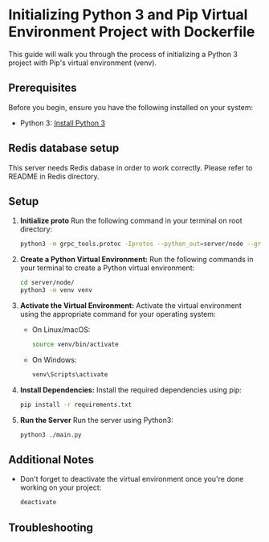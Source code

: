 # Initializing Python 3 and Pip Virtual Environment Project with Dockerfile

This guide will walk you through the process of initializing a Python 3 project with Pip's virtual environment (venv).

## Prerequisites

Before you begin, ensure you have the following installed on your system:

- Python 3: [Install Python 3](https://www.python.org/downloads/)

## Redis database setup
   This server needs Redis dabase in order to work correctly. Please refer to README in Redis directory. 

## Setup

1. **Initialize proto**
   Run the following command in your terminal on root directory:
   ```bash
   python3 -m grpc_tools.protoc -Iprotos --python_out=server/node --grpc_python_out=server/node protos/chat.proto
   ```

2. **Create a Python Virtual Environment:**
   Run the following commands in your terminal to create a Python virtual environment:
   ```bash
   cd server/node/
   python3 -m venv venv
   ```

3. **Activate the Virtual Environment:**
   Activate the virtual environment using the appropriate command for your operating system:
   - On Linux/macOS:
     ```bash
     source venv/bin/activate
     ```
   - On Windows:
     ```bash
     venv\Scripts\activate
     ```

4. **Install Dependencies:**
   Install the required dependencies using pip:
   ```bash
   pip install -r requirements.txt
   ```

5. **Run the Server**
   Run the server using Python3:
   ```bash
   python3 ./main.py
   ```

## Additional Notes

- Don't forget to deactivate the virtual environment once you're done working on your project:
   ```bash
   deactivate
   ```

## Troubleshooting

